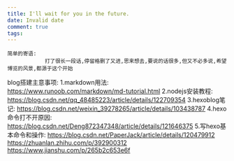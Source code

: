 ```yaml
---
title: I'll wait for you in the future.
date: Invalid date
comment: true
tags:
---
```


    简单的寄语:
                打了很长一段话,停留格删了又进,思来想去,要说的话很多,但又不必多说,希望博览的风景,都源于这个开始
<!--more-->
blog搭建主意事项:
1.markdown用法: https://www.runoob.com/markdown/md-tutorial.html
2.nodejs安装教程: https://blog.csdn.net/qq_48485223/article/details/122709354
3.hexoblog笔记: https://blog.csdn.net/weixin_39278265/article/details/103438787
4.hexo命令打不开原因: https://blog.csdn.net/Deng872347348/article/details/121646375
5.写hexo基本命令和操作: https://blog.csdn.net/PaperJack/article/details/120479912   https://zhuanlan.zhihu.com/p/392900312 https://www.jianshu.com/p/265b2c653e6f
